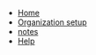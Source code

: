 
* [Home](README.md)
* [Organization setup](features/organization-setup.md)
* [notes](notes/datamodel.md)
* [Help](help/items.md)
